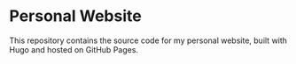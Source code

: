 # Personal Website
This repository contains the source code for my personal website, built with Hugo and hosted on GitHub Pages.
